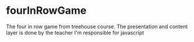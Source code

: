 # fourInRowGame

The four in row game from treehouse course.
The presentation and content layer is done by the teacher I'm responsible for javascript 